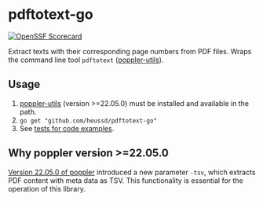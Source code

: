# pdftotext-go

[![OpenSSF Scorecard](https://api.securityscorecards.dev/projects/github.com/heussd/pdftotext-go/badge)](https://securityscorecards.dev/viewer/?uri=github.com/heussd/pdftotext-go)

Extract texts with their corresponding page numbers from PDF files.
Wraps the command line tool `pdftotext` ([poppler-utils](https://poppler.freedesktop.org/)).

## Usage

1. [poppler-utils](https://poppler.freedesktop.org/) (version >=22.05.0) must be installed and available in the path.
1. `go get "github.com/heussd/pdftotext-go"`
1. See [tests for code examples](pdftotext_test.go).



## Why poppler version >=22.05.0

[Version 22.05.0 of poppler](https://poppler.freedesktop.org/releases.html) introduced a new parameter `-tsv`, which extracts PDF content with meta data as TSV. This functionality is essential for the operation of this library.